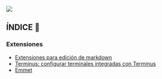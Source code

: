 <a href="../../">![](https://img.shields.io/badge/regresar%20a%20principal-%E2%86%A9-gray?style=for-the-badge&logo=files&logoColor=%23FAC171)</a>

## ÍNDICE 📑


### Extensiones

- [Extensiones para edición de markdown](./extensiones-para-markdown/)
- [Terminus: configurar terminales integradas con Terminus](./terminus/)
- [Emmet](../../extensiones/emmet)
